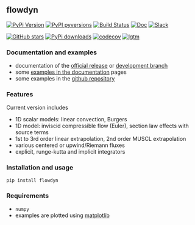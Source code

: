 flowdyn
-----

[![PyPi Version](https://img.shields.io/pypi/v/flowdyn.svg?style=flat)](https://pypi.org/project/flowdyn)
[![PyPI pyversions](https://img.shields.io/pypi/pyversions/flowdyn.svg?style=flat)](https://pypi.org/pypi/flowdyn/)
[![Build Status](https://travis-ci.com/jgressier/flowdyn.svg?branch=master)](https://travis-ci.com/jgressier/flowdyn)
[![Doc](https://readthedocs.org/projects/flowdyn/badge/?version=latest)](https://readthedocs.org/projects/flowdyn/)
[![Slack](https://img.shields.io/static/v1?logo=slack&label=slack&message=contact&style=flat)](https://join.slack.com/t/isae-opendev/shared_invite/zt-obqywf6r-UUuHR4_hc5iTzyL5bFCwpw
)

[![GitHub stars](https://img.shields.io/github/stars/jgressier/flowdyn.svg?style=flat&logo=github&label=Stars&logoColor=white)](https://github.com/jgressier/flowdyn)
[![PyPi downloads](https://img.shields.io/pypi/dm/flowdyn.svg?style=flat)](https://pypistats.org/packages/flowdyn)
[![codecov](https://img.shields.io/codecov/c/github/jgressier/flowdyn.svg?style=flat)](https://codecov.io/gh/jgressier/flowdyn)
[![lgtm](https://img.shields.io/lgtm/grade/python/github/jgressier/flowdyn.svg?style=flat)](https://lgtm.com/projects/g/jgressier/flowdyn/)

### Documentation and examples

* documentation of the [official release](https://flowdyn.readthedocs.io/en/latest/) or [development branch](https://flowdyn.readthedocs.io/en/develop/)
* some [examples in the documentation](https://flowdyn.readthedocs.io/en/latest/examples) pages
* some examples in the [github repository](https://github.com/jgressier/flowdyn/tree/master/validation)

### Features

Current version includes
* 1D scalar models: linear convection, Burgers
* 1D model: inviscid compressible flow (Euler), section law effects with source terms
* 1st to 3rd order linear extrapolation, 2nd order MUSCL extrapolation
* various centered or upwind/Riemann fluxes
* explicit, runge-kutta and implicit integrators

### Installation and usage

    pip install flowdyn

### Requirements

* `numpy`
* examples are plotted using [matplotlib](http://matplotlib.org)

